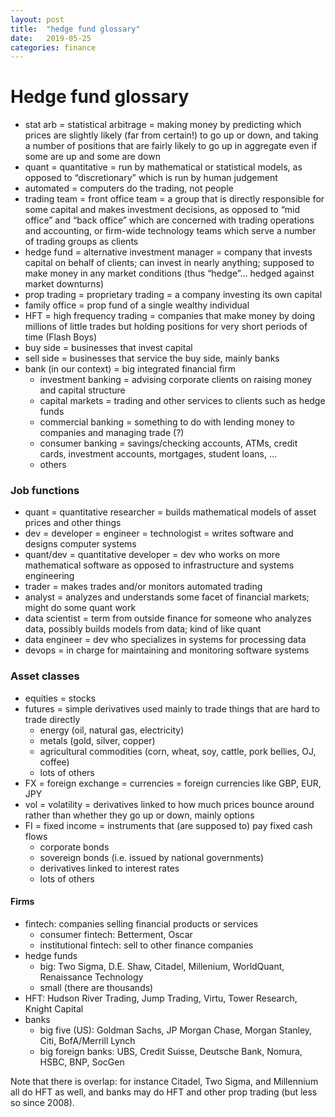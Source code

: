 ```yaml
---
layout: post
title:  "hedge fund glossary"
date:   2019-05-25
categories: finance
---
```


# Hedge fund glossary

- stat arb = statistical arbitrage = making money by predicting which prices are slightly likely (far from certain!) to go up or down, and taking a number of positions that are fairly likely to go up in aggregate even if some are up and some are down
- quant = quantitative = run by mathematical or statistical models, as opposed to “discretionary” which is run by human judgement
- automated = computers do the trading, not people
- trading team = front office team = a group that is directly responsible for some capital and makes investment decisions, as opposed to “mid office” and “back office” which are concerned with trading operations and accounting, or firm-wide technology teams which serve a number of trading groups as clients
- hedge fund = alternative investment manager = company that invests capital on behalf of clients; can invest in nearly anything; supposed to make money in any market conditions (thus “hedge”… hedged against market downturns)
- prop trading = proprietary trading = a company investing its own capital
- family office = prop fund of a single wealthy individual
- HFT = high frequency trading = companies that make money by doing millions of little trades but holding positions for very short periods of time (Flash Boys)
- buy side = businesses that invest capital
- sell side = businesses that service the buy side, mainly banks
- bank (in our context) = big integrated financial firm
  - investment banking = advising corporate clients on raising money and capital structure
  - capital markets = trading and other services to clients such as hedge funds
  - commercial banking = something to do with lending money to companies and managing trade (?)
  - consumer banking = savings/checking accounts, ATMs, credit cards, investment accounts, mortgages, student loans, ...
  - others


### Job functions

- quant = quantitative researcher = builds mathematical models of asset prices and other things
- dev = developer = engineer = technologist = writes software and designs computer systems
- quant/dev = quantitative developer = dev who works on more mathematical software as opposed to infrastructure and systems engineering
- trader = makes trades and/or monitors automated trading
- analyst = analyzes and understands some facet of financial markets; might do some quant work
- data scientist = term from outside finance for someone who analyzes data, possibly builds models from data; kind of like quant
- data engineer = dev who specializes in systems for processing data
- devops = in charge for maintaining and monitoring software systems


### Asset classes

- equities = stocks
- futures = simple derivatives used mainly to trade things that are hard to trade directly
  - energy (oil, natural gas, electricity)
  - metals (gold, silver, copper)
  - agricultural commodities (corn, wheat, soy, cattle, pork bellies, OJ, coffee)
  - lots of others
- FX = foreign exchange = currencies = foreign currencies like GBP, EUR, JPY
- vol = volatility = derivatives linked to how much prices bounce around rather than whether they go up or down, mainly options
- FI = fixed income = instruments that (are supposed to) pay fixed cash flows
  - corporate bonds
  - sovereign bonds (i.e. issued by national governments)
  - derivatives linked to interest rates
  - lots of others


#### Firms

- fintech: companies selling financial products or services
  - consumer fintech: Betterment, Oscar
  - institutional fintech: sell to other finance companies
- hedge funds
  - big: Two Sigma, D.E. Shaw, Citadel, Millenium, WorldQuant, Renaissance Technology
  - small (there are thousands)
- HFT: Hudson River Trading, Jump Trading, Virtu, Tower Research, Knight Capital
- banks
  - big five (US): Goldman Sachs, JP Morgan Chase, Morgan Stanley, Citi, BofA/Merrill Lynch
  - big foreign banks: UBS, Credit Suisse, Deutsche Bank, Nomura, HSBC, BNP, SocGen

Note that there is overlap: for instance Citadel, Two Sigma, and Millennium all
do HFT as well, and banks may do HFT and other prop trading (but less so since
2008).

